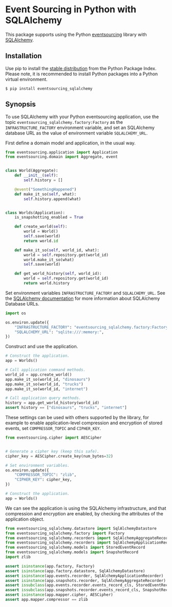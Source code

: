 # Event Sourcing in Python with SQLAlchemy

This package supports using the Python [eventsourcing](https://github.com/johnbywater/eventsourcing) library with [SQLAlchemy](https://www.sqlalchemy.org/).


## Installation

Use pip to install the [stable distribution](https://pypi.org/project/eventsourcing_sqlalchemy/)
from the Python Package Index. Please note, it is recommended to
install Python packages into a Python virtual environment.

    $ pip install eventsourcing_sqlalchemy


## Synopsis

To use SQLAlchemy with your Python eventsourcing application, use the topic `eventsourcing_sqlalchemy.factory:Factory` as the `INFRASTRUCTURE_FACTORY`
environment variable, and set an SQLAlchemy database URL as the value of
environment variable `SQLALCHEMY_URL`.

First define a domain model and application, in the usual way.

```python
from eventsourcing.application import Application
from eventsourcing.domain import Aggregate, event


class World(Aggregate):
    def __init__(self):
        self.history = []

    @event("SomethingHappened")
    def make_it_so(self, what):
        self.history.append(what)


class Worlds(Application):
    is_snapshotting_enabled = True

    def create_world(self):
        world = World()
        self.save(world)
        return world.id

    def make_it_so(self, world_id, what):
        world = self.repository.get(world_id)
        world.make_it_so(what)
        self.save(world)

    def get_world_history(self, world_id):
        world = self.repository.get(world_id)
        return world.history
```

Set environment variables `INFRASTRUCTURE_FACTORY` and `SQLALCHEMY_URL`.
See the [SQLAlchemy documentation](https://docs.sqlalchemy.org/en/14/core/engines.html) for more information about SQLAlchemy Database URLs.

```python
import os

os.environ.update({
    "INFRASTRUCTURE_FACTORY": "eventsourcing_sqlalchemy.factory:Factory",
    "SQLALCHEMY_URL": "sqlite:///:memory:",
})
```

Construct and use the application.

```python
# Construct the application.
app = Worlds()

# Call application command methods.
world_id = app.create_world()
app.make_it_so(world_id, "dinosaurs")
app.make_it_so(world_id, "trucks")
app.make_it_so(world_id, "internet")

# Call application query methods.
history = app.get_world_history(world_id)
assert history == ["dinosaurs", "trucks", "internet"]    
```

These settings can be used with others supported by the library,
for example to enable application-level compression and encryption
of stored events, set `COMPRESSOR_TOPIC` and `CIPHER_KEY`.

```python
from eventsourcing.cipher import AESCipher


# Generate a cipher key (keep this safe).
cipher_key = AESCipher.create_key(num_bytes=32)

# Set environment variables.
os.environ.update({
    "COMPRESSOR_TOPIC": "zlib",
    "CIPHER_KEY": cipher_key,
})

# Construct the application.
app = Worlds()
```

We can see the application is using the SQLAlchemy infrastructure,
and that compression and encryption are enabled, by checking the
attributes of the application object.

```python
from eventsourcing_sqlalchemy.datastore import SqlAlchemyDatastore
from eventsourcing_sqlalchemy.factory import Factory
from eventsourcing_sqlalchemy.recorders import SqlAlchemyAggregateRecorder
from eventsourcing_sqlalchemy.recorders import SqlAlchemyApplicationRecorder
from eventsourcing_sqlalchemy.models import StoredEventRecord
from eventsourcing_sqlalchemy.models import SnapshotRecord
import zlib

assert isinstance(app.factory, Factory)
assert isinstance(app.factory.datastore, SqlAlchemyDatastore)
assert isinstance(app.events.recorder, SqlAlchemyApplicationRecorder)
assert isinstance(app.snapshots.recorder, SqlAlchemyAggregateRecorder)
assert issubclass(app.events.recorder.events_record_cls, StoredEventRecord)
assert issubclass(app.snapshots.recorder.events_record_cls, SnapshotRecord)
assert isinstance(app.mapper.cipher, AESCipher)
assert app.mapper.compressor == zlib
```
